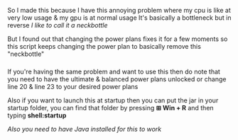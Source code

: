 So I made this because I have this annoying problem where my cpu is like at very low usage & my gpu is at normal usage
It's basically a bottleneck but in reverse _I like to call it a neckbottle_

But I found out that changing the power plans fixes it for a few moments so this script keeps changing the power plan to basically remove this "neckbottle"

###
If you're having the same problem and want to use this then do note that you need to have the ultimate & balanced power plans unlocked
or change line 20 & line 23 to your desired power plans

Also if you want to launch this at startup then you can put the jar in your startup folder, you can find that folder by pressing **⊞ Win + R** and then typing **shell:startup**

_Also you need to have Java installed for this to work_